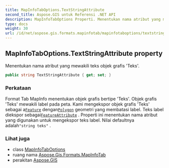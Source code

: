 ```yaml
---
title: MapInfoTabOptions.TextStringAttribute
second_title: Aspose.GIS untuk Referensi .NET API
description: MapInfoTabOptions Properti. Menentukan nama atribut yang mewakili teks objek grafis Teks.
type: docs
weight: 30
url: /id/net/aspose.gis.formats.mapinfotab/mapinfotaboptions/textstringattribute/
---
```

## MapInfoTabOptions.TextStringAttribute property

Menentukan nama atribut yang mewakili teks objek grafis 'Teks'.

```csharp
public string TextStringAttribute { get; set; }
```

### Perkataan

Format Tab MapInfo menentukan objek grafis bertipe 'Teks'. Objek grafis 'Teks' mewakili label pada peta. Kami mengekspor objek grafis 'Teks' sebagai a[`Feature`](../../../aspose.gis/feature/) dengan[`Polygon`](../../../aspose.gis.geometries/polygon/) geometri yang membatasi label. Teks label diekspor sebagai[`FeatureAttribute`](../../../aspose.gis/featureattribute/) . Properti ini menentukan nama atribut yang digunakan untuk mengekspor teks label. Nilai defaultnya adalah`"string teks"` .

### Lihat juga

* class [MapInfoTabOptions](../)
* ruang nama [Aspose.Gis.Formats.MapInfoTab](../../mapinfotaboptions/)
* perakitan [Aspose.GIS](../../../)


